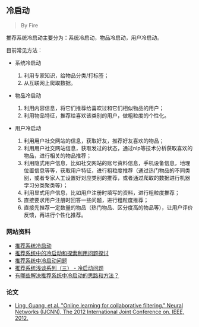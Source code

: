 ## 冷启动
> By Fire

推荐系统冷启动主要分为：系统冷启动，物品冷启动，用户冷启动。

目前常见方法：

* 系统冷启动
  1. 利用专家知识，给物品分类/打标签；
  2. 从互联网上爬取数据。
  
* 物品冷启动
  1. 利用内容信息，将它们推荐给喜欢过和它们相似物品的用户；
  2. 利用物品特征，推荐给喜欢该类别的用户，做粗粒度的个性化。
  
* 用户冷启动
  1. 利用用户社交网站的信息，获取好友，推荐好友喜欢的物品；
  2. 利用用户社交网站信息，获取发过的状态，通过nlp等技术分析获取喜欢的物品，进行相关的物品推荐；
  3. 利用隐式用户信息，比如社交网站的账号资料信息，手机设备信息，地理位置信息等等，获取用户特征，进行粗粒度推荐（通过热门物品的不同类别，或者专家人工设置好对应类别的推荐，或者通过爬取的数据进行机器学习分类聚类等）；
  4. 利用显式用户信息，比如用户注册时填写的资料，进行粗粒度推荐；
  5. 直接要求用户注册时回答一些问题，进行粗粒度推荐；
  6. 直接先推荐一定数量的物品（热门物品、区分度高的物品等），让用户评价反馈，再进行个性化推荐。


### 网站资料
* [推荐系统冷启动](http://blog.csdn.net/huruzun/article/details/50912736)
* [推荐系统中的冷启动和探索利用问题探讨](http://www.datagrand.com/blog/coldstartee.html)
* [推荐系统中冷启动问题](http://blog.csdn.net/u013963380/article/details/73519212)
* [推荐系统浅谈系列（三） - 冷启动问题](https://www.jianshu.com/p/97e46f933010)
* [有哪些解决推荐系统中冷启动的思路和方法？](https://www.zhihu.com/question/19843390)

### 论文
* [Ling, Guang, et al. "Online learning for collaborative filtering." Neural Networks (IJCNN), The 2012 International Joint Conference on. IEEE, 2012.](https://pdfs.semanticscholar.org/3848/5c7b4e991a67cda20c38062626a7637955b9.pdf)
